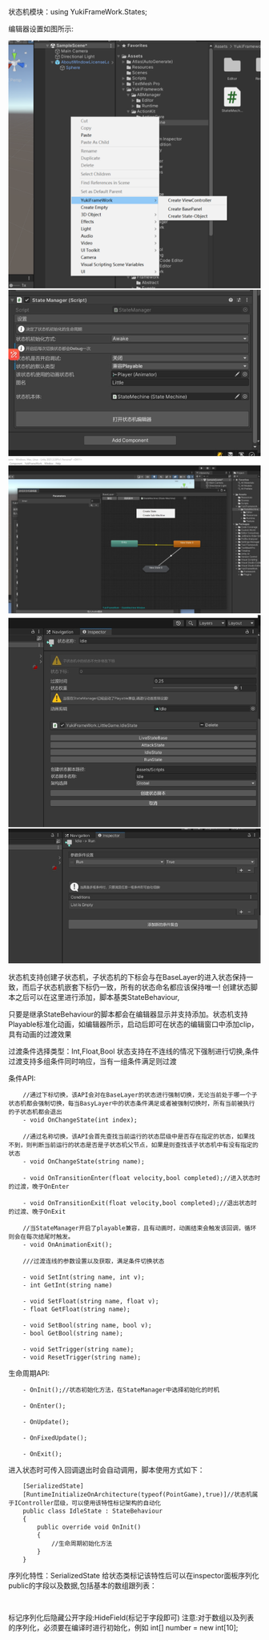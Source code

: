 状态机模块：using YukiFrameWork.States;

编辑器设置如图所示:

![输入图片说明](Texture/State1.png)
![输入图片说明](Texture/State2.png)
![输入图片说明](Texture/State3.png)
![输入图片说明](Texture/State5.png)
![输入图片说明](Texture/State4.png)

状态机支持创建子状态机，子状态机的下标会与在BaseLayer的进入状态保持一致，而后子状态机嵌套下标仍一致，所有的状态命名都应该保持唯一!
创建状态脚本之后可以在这里进行添加，脚本基类StateBehaviour,

只要是继承StateBehaviour的脚本都会在编辑器显示并支持添加。状态机支持Playable标准化动画，如编辑器所示，启动后即可在状态的编辑窗口中添加clip，具有动画的过渡效果


过渡条件选择类型：Int,Float,Bool 状态支持在不连线的情况下强制进行切换,条件过渡支持多组条件同时响应，当有一组条件满足则过渡

条件API:
        
        //通过下标切换，该API会对在BaseLayer的状态进行强制切换，无论当前处于哪一个子状态机都会强制切换，每当BasyLayer中的状态条件满足或者被强制切换时，所有当前被执行的子状态机都会退出
        - void OnChangeState(int index);

        //通过名称切换，该API会首先查找当前运行的状态层级中是否存在指定的状态，如果找不到，则判断当前运行的状态是否是子状态机父节点，如果是则查找该子状态机中有没有指定的状态
        - void OnChangeState(string name);
    
        - void OnTransitionEnter(float velocity,bool completed);//进入状态时的过渡，晚于OnEnter

        - void OnTransitionExit(float velocity,bool completed);//退出状态时的过渡、晚于OnExit

        //当StateManager开启了playable兼容，且有动画时，动画结束会触发该回调，循环则会在每次结尾时触发。
        - void OnAnimationExit();

        ///过渡连线的参数设置以及获取，满足条件切换状态

        - void SetInt(string name, int v);
        - int GetInt(string name) 

        - void SetFloat(string name, float v);
        - float GetFloat(string name);

        - void SetBool(string name, bool v);
        - bool GetBool(string name);

        - void SetTrigger(string name);
        - void ResetTrigger(string name);


生命周期API:

        - OnInit();//状态初始化方法，在StateManager中选择初始化的时机

        - OnEnter();

        - OnUpdate(); 

        - OnFixedUpdate();

        - OnExit();

进入状态时可传入回调退出时会自动调用，脚本使用方式如下：

```
    [SerializedState]
    [RuntimeInitializeOnArchitecture(typeof(PointGame),true)]//状态机属于IController层级，可以使用该特性标记架构的自动化
    public class IdleState : StateBehaviour
    {
        public override void OnInit()
        {
            //生命周期初始化方法
        }  
    }
```
序列化特性：SerializedState 给状态类标记该特性后可以在inspector面板序列化public的字段以及数据,包括基本的数组跟列表：
```
    
```
标记序列化后隐藏公开字段:HideField(标记于字段即可) 注意:对于数组以及列表的序列化，必须要在编译时进行初始化，例如 int[] number = new int[10];